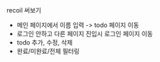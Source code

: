 recoil 써보기

- 메인 페이지에서 이름 입력 -> todo 페이지 이동
- 로그인 안하고 다른 페이지 진입시 로그인 페이지 이동
- todo 추가, 수정, 삭제
- 완료/미완료/전체 필터링
